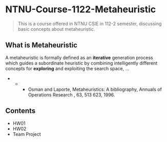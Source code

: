 # NTNU-Course-1122-Metaheuristic

> This is a course offered in NTNU CSIE in 112-2 semester, discussing basic concepts about metaheuristic.

## What is Metaheuristic

A metaheuristic is formally defined as an **iterative** generation process which guides a subordinate heuristic by combining intelligently different concepts for **exploring** and exploiting the search space, …
- - - Osman and Laporte, Metaheuristics: A bibliography, Annuals of Operations Research , 63, 513 623, 1996.

## Contents

- HW01
- HW02
- Team Project
